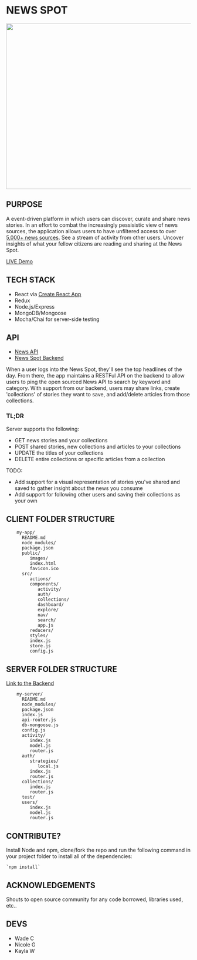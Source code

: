 # NEWS SPOT
<p align='center'>
    <img width='600' height='450'src='https://i.imgur.com/O8tRSSf.png'>	
</p>

## PURPOSE

A event-driven platform in which users can discover, curate and share news stories. In an effort to combat the increasingly pessisistic view of news sources, the application allows users to have unfiltered access to over [5,000+ news sources](https://newsapi.org/sources). See a stream of activity from other users. Uncover insights of what your fellow citizens are reading and sharing at the News Spot.

[LIVE Demo](http://newsspot.netlify.com/)


## TECH STACK
* React via [Create React App](https://github.com/facebookincubator/create-react-app)
* Redux
* Node.js/Express 
* MongoDB/Mongoose
* Mocha/Chai for server-side testing

## API
* [News API](https://newsapi.org/)
* [News Spot Backend](https://github.com/thinkful-cohort-16/server-news-app-capstone)

When a user logs into the News Spot, they'll see the top headlines of the day. From there, the app maintains a RESTFul API on the backend to allow users to ping the open sourced News API to search by keyword and category. With support from our backend, users may share links, create 'collections' of stories they want to save, and add/delete articles from those collections.


### TL;DR
Server supports the following: 

* GET news stories and your collections
* POST shared stories, new collections and articles to your collections
* UPDATE the titles of your collections
* DELETE entire collections or specific articles from a collection

TODO: 

* Add support for a visual representation of stories you've shared and saved to gather insight about the news you consume 
* Add support for following other users and saving their collections as your own

## CLIENT FOLDER STRUCTURE

```
    my-app/
      README.md
      node_modules/
      package.json
      public/
         images/
         index.html
         favicon.ico
      src/
         actions/
         components/
            activity/
            auth/
            collections/
            dashboard/
            explore/
            nav/
            search/
            app.js
         reducers/
         styles/
         index.js
         store.js
         config.js
```

## SERVER FOLDER STRUCTURE

[Link to the Backend](https://github.com/thinkful-cohort-16/server-news-app-capstone)

```
    my-server/
      README.md
      node_modules/
      package.json
      index.js
      api-router.js
      db-mongoose.js
      config.js
      activity/
         index.js
         model.js
         router.js
      auth/
         strategies/
            local.js
         index.js
         router.js
      collections/
         index.js
         router.js
      test/
      users/
         index.js
         model.js
         router.js
```

## CONTRIBUTE?

Install Node and npm, clone/fork the repo and run the following command in your project folder to install all of the dependencies:
    
    `npm install`

## ACKNOWLEDGEMENTS
Shouts to open source community for any code borrowed, libraries used, etc..

## DEVS 

* Wade C
* Nicole G
* Kayla W